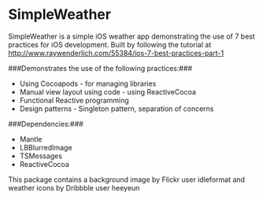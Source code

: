 SimpleWeather
=============

SimpleWeather is a simple iOS weather app demonstrating the use of 7 best practices for iOS development.
Built by following the tutorial at http://www.raywenderlich.com/55384/ios-7-best-practices-part-1

###Demonstrates the use of the following practices:###
* Using Cocoapods - for managing libraries
* Manual view layout using code - using ReactiveCocoa
* Functional Reactive programming
* Design patterns - Singleton pattern, separation of concerns


###Dependencies:###
* Mantle
* LBBlurredImage
* TSMessages
* ReactiveCocoa



This package contains a background image by Flickr user idleformat and weather icons by Dribbble user heeyeun
